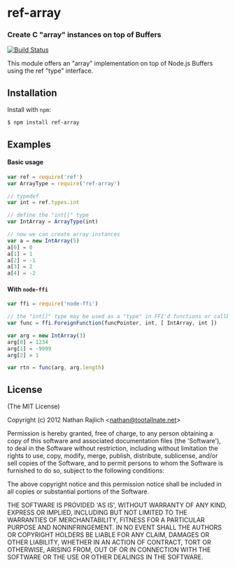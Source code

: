ref-array
=========
### Create C "array" instances on top of Buffers
[![Build Status](https://secure.travis-ci.org/TooTallNate/ref-array.png)](http://travis-ci.org/TooTallNate/ref-array)


This module offers an "array" implementation on top of Node.js Buffers using
the ref "type" interface.

Installation
------------

Install with `npm`:

``` bash
$ npm install ref-array
```


Examples
--------

#### Basic usage

``` js
var ref = require('ref')
var ArrayType = require('ref-array')

// typedef
var int = ref.types.int

// define the "int[]" type
var IntArray = ArrayType(int)

// now we can create array instances
var a = new IntArray(5)
a[0] = 0
a[1] = 1
a[2] = -1
a[3] = 2
a[4] = -2
```

#### With `node-ffi`

``` js
var ffi = require('node-ffi')

// the "int[]" type may be used as a "type" in FFI'd functions or callbacks
var func = ffi.ForeignFunction(funcPointer, int, [ IntArray, int ])

var arg = new IntArray(3)
arg[0] = 1234
arg[1] = -9999
arg[2] = 1

var rtn = func(arg, arg.length)
```


License
-------

(The MIT License)

Copyright (c) 2012 Nathan Rajlich &lt;nathan@tootallnate.net&gt;

Permission is hereby granted, free of charge, to any person obtaining
a copy of this software and associated documentation files (the
'Software'), to deal in the Software without restriction, including
without limitation the rights to use, copy, modify, merge, publish,
distribute, sublicense, and/or sell copies of the Software, and to
permit persons to whom the Software is furnished to do so, subject to
the following conditions:

The above copyright notice and this permission notice shall be
included in all copies or substantial portions of the Software.

THE SOFTWARE IS PROVIDED 'AS IS', WITHOUT WARRANTY OF ANY KIND,
EXPRESS OR IMPLIED, INCLUDING BUT NOT LIMITED TO THE WARRANTIES OF
MERCHANTABILITY, FITNESS FOR A PARTICULAR PURPOSE AND NONINFRINGEMENT.
IN NO EVENT SHALL THE AUTHORS OR COPYRIGHT HOLDERS BE LIABLE FOR ANY
CLAIM, DAMAGES OR OTHER LIABILITY, WHETHER IN AN ACTION OF CONTRACT,
TORT OR OTHERWISE, ARISING FROM, OUT OF OR IN CONNECTION WITH THE
SOFTWARE OR THE USE OR OTHER DEALINGS IN THE SOFTWARE.
